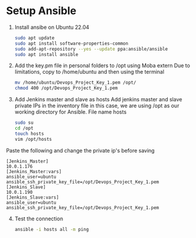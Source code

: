 
# Setup Ansible
1. Install ansibe on Ubuntu 22.04 
   ```sh 
   sudo apt update
   sudo apt install software-properties-common
   sudo add-apt-repository --yes --update ppa:ansible/ansible
   sudo apt install ansible
   ```

2. Add the key.pm file in personal folders to /opt using Moba extern
Due to limitations, copy to /home/ubuntu and then using the terminal
   ```sh
   mv /home/ubuntu/Devops_Project_Key_1.pem /opt/
   chmod 400 /opt/Devops_Project_Key_1.pem
   ```

3. Add Jenkins master and slave as hosts 
Add jenkins master and slave private IPs in the inventory file 
in this case, we are using /opt as our working directory for Ansible. 
File name hosts
   ```sh
   sudo su
   cd /opt
   touch hosts
   vim /opt/hosts
   ```

 Paste the following and change the private ip's before saving
   ```
   [Jenkins_Master]
   10.0.1.176
   [Jenkins_Master:vars]
   ansible_user=ubuntu
   ansible_ssh_private_key_file=/opt/Devops_Project_Key_1.pem
   [Jenkins_Slave]
   10.0.1.190
   [Jenkins_Slave:vars]
   ansible_user=ubuntu
   ansible_ssh_private_key_file=/opt/Devops_Project_Key_1.pem
   ```

4. Test the connection  
   ```sh
   ansible -i hosts all -m ping 
   ```
